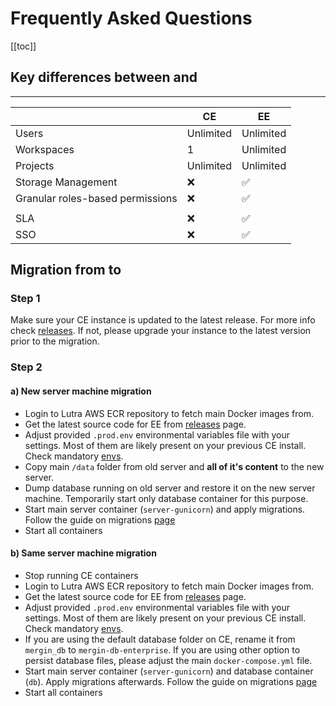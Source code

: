# Frequently Asked Questions
[[toc]]

## Key differences between <MigrationType type="CE" /> and <MigrationType type="EE" />
__________________

|                                  | CE        | EE                 |
|----------------------------------|-----------|--------------------|
| Users                            | Unlimited | Unlimited          |
| Workspaces                       | 1         | Unlimited          |
| Projects                         | Unlimited | Unlimited          |
| Storage Management               | :x:       | :white_check_mark: |
| Granular roles-based permissions | :x:       | :white_check_mark: |
|                                  |           |                    |
| SLA                              | :x:       | :white_check_mark: |
| SSO                              | :x:       | :white_check_mark: |

## Migration from <MigrationType type="CE" /> to <MigrationType type="EE" />

### Step 1

Make sure your CE instance is updated to the latest release. For more info check <MainPlatformName /> [releases](https://github.com/MerginMaps/server/releases).
If not, please upgrade your instance to the latest version prior to the migration.

### Step 2

#### a) New server machine migration
* Login to Lutra AWS ECR repository to fetch main Docker images from.
* Get the latest source code for EE from <MainPlatformName /> [releases](https://github.com/MerginMaps/server/releases) page.
* Adjust provided `.prod.env` environmental variables file with your settings. Most of them are likely present on your previous CE install. Check mandatory [envs](https://merginmaps.com/docs/server/environment/).
* Copy main `/data` folder from old server and **all of it's content** to the new server.
* Dump database running on old server and restore it on the new server machine. Temporarily start only database container for this purpose.
* Start main server container (`server-gunicorn`) and apply migrations. Follow the guide on migrations [page](https://merginmaps.com/docs/server/upgrade/)
* Start all containers

#### b) Same server machine migration
* Stop running CE containers
* Login to Lutra AWS ECR repository to fetch main Docker images from.
* Get the latest source code for EE from <MainPlatformName /> [releases](https://github.com/MerginMaps/server/releases) page.
* Adjust provided `.prod.env` environmental variables file with your settings. Most of them are likely present on your previous CE install. Check mandatory [envs](https://merginmaps.com/docs/server/environment/).
* If you are using the default database folder on CE, rename it from `mergin_db` to `mergin-db-enterprise`. If you are using other option to persist database files, please adjust the main `docker-compose.yml` file.
* Start main server container (`server-gunicorn`) and database container (`db`). Apply migrations afterwards. Follow the guide on migrations [page](https://merginmaps.com/docs/server/upgrade/)
* Start all containers